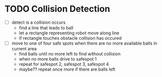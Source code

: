 # TODO Collision Detection

- [ ] detect is a collision occurs
    - find a line that leads to ball
    - let a rectangle representing robot move along line
    - if rectangle touches obstacle collision has occured
- [ ] move to one of four safe spots when there are no more available balls in current area
    - find balls until no more left to find without collision
    - when no more balls drive to safespot 1
    - repeat for safespot 2, safespot 3, safespot 4
    - maybe?? repeat once more if there are balls left
